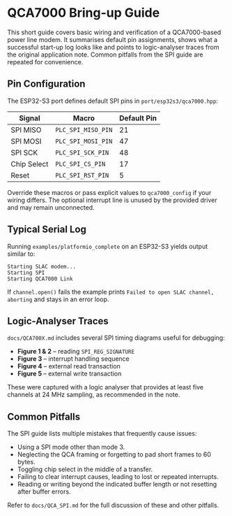 # QCA7000 Bring-up Guide

This short guide covers basic wiring and verification of a QCA7000-based power line modem. It summarises default pin assignments, shows what a successful start-up log looks like and points to logic-analyser traces from the original application note. Common pitfalls from the SPI guide are repeated for convenience.

## Pin Configuration

The ESP32-S3 port defines default SPI pins in `port/esp32s3/qca7000.hpp`:

| Signal        | Macro                | Default Pin |
|---------------|---------------------|-------------|
| SPI MISO      | `PLC_SPI_MISO_PIN`  | 21          |
| SPI MOSI      | `PLC_SPI_MOSI_PIN`  | 47          |
| SPI SCK       | `PLC_SPI_SCK_PIN`   | 48          |
| Chip Select   | `PLC_SPI_CS_PIN`    | 17          |
| Reset         | `PLC_SPI_RST_PIN`   | 5           |

Override these macros or pass explicit values to `qca7000_config` if your wiring differs. The optional interrupt line is unused by the provided driver and may remain unconnected.

## Typical Serial Log

Running `examples/platformio_complete` on an ESP32-S3 yields output similar to:

```text
Starting SLAC modem...
Starting SPI
Starting QCA7000 Link 
```

If `channel.open()` fails the example prints `Failed to open SLAC channel, aborting` and stays in an error loop.

## Logic-Analyser Traces

`docs/QCA700X.md` includes several SPI timing diagrams useful for debugging:

- **Figure 1 & 2** – reading `SPI_REG_SIGNATURE`
- **Figure 3** – interrupt handling sequence
- **Figure 4** – external read transaction
- **Figure 5** – external write transaction

These were captured with a logic analyser that provides at least five channels at 24 MHz sampling, as recommended in the note.

## Common Pitfalls

The SPI guide lists multiple mistakes that frequently cause issues:

- Using a SPI mode other than mode 3.
- Neglecting the QCA framing or forgetting to pad short frames to 60 bytes.
- Toggling chip select in the middle of a transfer.
- Failing to clear interrupt causes, leading to lost or repeated interrupts.
- Reading or writing beyond the indicated buffer length or not resetting after buffer errors.

Refer to `docs/QCA_SPI.md` for the full discussion of these and other pitfalls.
